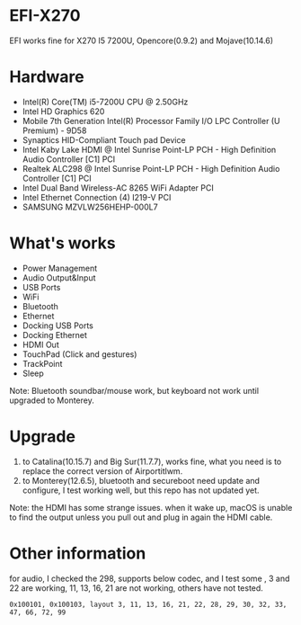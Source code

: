 # EFI-X270
EFI works fine for X270 I5 7200U, Opencore(0.9.2) and Mojave(10.14.6)

# Hardware
 * Intel(R) Core(TM) i5-7200U CPU @ 2.50GHz
 * Intel HD Graphics 620 
 * Mobile 7th Generation Intel(R) Processor Family I/O LPC Controller (U Premium) - 9D58
 * Synaptics HID-Compliant Touch pad Device
 * Intel Kaby Lake HDMI @ Intel Sunrise Point-LP PCH - High Definition Audio Controller [C1] PCI
 * Realtek ALC298 @ Intel Sunrise Point-LP PCH - High Definition Audio Controller [C1] PCI
 * Intel Dual Band Wireless-AC 8265 WiFi Adapter PCI
 * Intel Ethernet Connection (4) I219-V PCI
 * SAMSUNG MZVLW256HEHP-000L7
 
 # What's works
* Power Management
* Audio Output&Input
* USB Ports
* WiFi
* Bluetooth
* Ethernet
* Docking USB Ports
* Docking Ethernet
* HDMI Out
* TouchPad (Click and gestures)
* TrackPoint
* Sleep

Note: Bluetooth soundbar/mouse work, but keyboard not work until upgraded to Monterey.
 
 # Upgrade
 1. to Catalina(10.15.7) and Big Sur(11.7.7), works fine, what you need is to replace the correct version of Airportitlwm.
 2. to Monterey(12.6.5), bluetooth and secureboot need update and configure, I test working well, but this repo has not updated yet.
 
 Note: the HDMI has some strange issues. when it wake up, macOS is unable to find the output unless you pull out and plug in again the HDMI cable.
 
# Other information
for audio, I checked the 298, supports below codec, and I test some , 3 and 22 are working, 11, 13, 16, 21 are not working, others have not tested.

```0x100101, 0x100103, layout 3, 11, 13, 16, 21, 22, 28, 29, 30, 32, 33, 47, 66, 72, 99```
